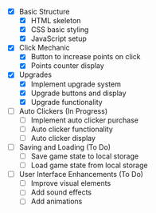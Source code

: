 <!--
 Copyright (c) 2025 mixtapejaxson
 
 This software is released under the MIT License.
 https://opensource.org/licenses/MIT
-->


- [x] Basic Structure
    - [x]  HTML skeleton
    - [x]  CSS basic styling
    - [x]  JavaScript setup
- [x] Click Mechanic
    - [x]  Button to increase points on click
    - [x]  Points counter display
- [x] Upgrades
    - [x]  Implement upgrade system
    - [x]  Upgrade buttons and display
    - [x]  Upgrade functionality
- [ ] Auto Clickers (In Progress)
    - [ ] Implement auto clicker purchase
    - [ ] Auto clicker functionality
    - [ ] Auto clicker display
- [ ] Saving and Loading (To Do)
    - [ ] Save game state to local storage
    - [ ] Load game state from local storage
- [ ] User Interface Enhancements (To Do)
    - [ ] Improve visual elements
    - [ ] Add sound effects
    - [ ] Add animations
